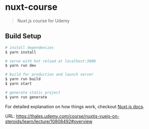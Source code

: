 # nuxt-course

> Nuxt.js course for Udemy

## Build Setup

``` bash
# install dependencies
$ yarn install

# serve with hot reload at localhost:3000
$ yarn run dev

# build for production and launch server
$ yarn run build
$ yarn start

# generate static project
$ yarn run generate
```

For detailed explanation on how things work, checkout [Nuxt.js docs](https://nuxtjs.org).


URL: https://thales.udemy.com/course/nuxtjs-vuejs-on-steroids/learn/lecture/10808492#overview